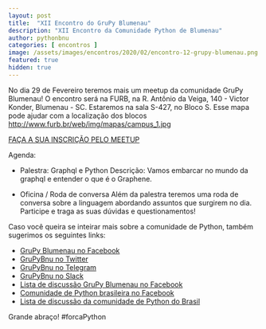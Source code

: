 ```yaml
---
layout: post
title:  "XII Encontro do GruPy Blumenau"
description: "XII Encontro da Comunidade Python de Blumenau"
author: pythonbnu
categories: [ encontros ]
image: /assets/images/encontros/2020/02/encontro-12-grupy-blumenau.png
featured: true
hidden: true
---
```


No dia 29 de Fevereiro teremos mais um meetup da comunidade GruPy Blumenau! O encontro será na FURB, na R. Antônio da Veiga, 140 - Victor Konder, Blumenau - SC. Estaremos na sala S-427, no Bloco S. Esse mapa pode ajudar com a localização dos blocos http://www.furb.br/web/img/mapas/campus_1.jpg

[FAÇA A SUA INSCRIÇÃO PELO MEETUP](https://www.meetup.com/hackerspaceblumenau/events/268982806/)

Agenda:

- Palestra: Graphql e Python
Descrição: Vamos embarcar no mundo da graphql e entender o que é o Graphene.

- Oficina / Roda de conversa
Além da palestra teremos uma roda de conversa sobre a linguagem abordando assuntos que surgirem no dia. Participe e traga as suas dúvidas e questionamentos!

Caso você queira se inteirar mais sobre a comunidade de Python, também sugerimos os seguintes links:

<ul>
    <li><a href="https://www.facebook.com/pythonbnu/">GruPy Blumenau no Facebook</a></li>
    <li><a href="https://twitter.com/pythonbnu">GruPyBnu no Twitter</a></li>
    <li><a href="https://telegram.me/GruPyBnu">GruPyBnu no Telegram</a></li>
    <li><a href="https://hackerspaceblumenau.slack.com/messages/C6U70HXK4">GruPyBnu no Slack</a></li>
    <li><a href="https://www.facebook.com/groups/185266825299444/">Lista de discussão GruPy Blumenau no Facebook</a></li>
    <li><a href="https://www.facebook.com/groups/python.brasil/">Comunidade de Python brasileira no Facebook</a></li>
    <li><a href="https://groups.google.com/forum/#!forum/python-brasil">Lista de discussão da comunidade de Python do Brasil</a></li>
</ul>

Grande abraço!
#forcaPython